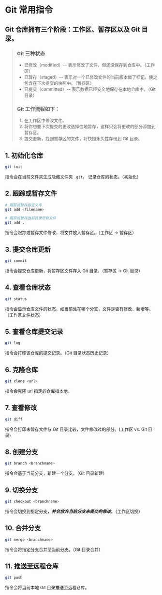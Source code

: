 # Git 常用指令

## Git 仓库拥有三个阶段：工作区、暂存区以及 Git 目录。

> ### Git 三种状态
>
> - 已修改（modified）-- 表示修改了文件，但还没保存到仓库中。（工作区）
> - 已暂存（staged）-- 表示对一个已修改文件的当前版本做了标记，使之包含在下次提交的快照中。（暂存区）
> - 已提交（committed）-- 表示数据已经安全地保存在本地仓库中。（Git 目录）
>
> ### Git 工作流程如下：
>
> 1. 在工作区中修改文件。
> 2. 将你想要下次提交的更改选择性地暂存，这样只会将更改的部分添加到暂存区。
> 3. 提交更新，找到暂存区的文件，将快照永久性存储到 Git 目录。

## 1. 初始化仓库

```sh
git init
```

指令会在当前文件夹生成隐藏文件夹 `.git`， 记录仓库的状态。（初始化）

## 2. 跟踪或暂存文件

```sh
# 跟踪或暂存指定文件
git add <filename>

# 跟踪或暂存当前目录所有文件
git add .
```

指令会跟踪或暂存文件修改，将文件放入暂存区。（工作区 -> 暂存区）

## 3. 提交仓库更新

```sh
git commit
```

指令会提交仓库更新，将暂存区文件存入 Git 目录。（暂存区 -> Git 目录）

## 4. 查看仓库状态

```sh
git status
```

指令会显示仓库文件的状态，如当前处在哪个分支，文件是否有修改、新增等。（工作区文件状态）

## 5. 查看仓库提交记录

```sh
git log
```

指令会打印该仓库的提交记录。（Git 目录状态历史记录）

## 6. 克隆仓库

```sh
git clone <url>
```

指令会克隆 url 指定的仓库指本地。

## 7. 查看修改

```sh
git diff
```

指令会打印未暂存文件与 Git 目录比较，文件修改过的部分。(工作区 vs. Git 目录)

## 8. 创建分支

```sh
git branch <branchname>
```

指令会基于当前分支，新建一个分支。（Git 目录新建）

## 9. 切换分支

```sh
git checkout <branchname>
```

指令会切换到指定分支，**_并会放弃当前分支未提交的修改_**。（工作区切换）

## 10. 合并分支

```sh
git merge <branchname>
```

指令会将指定分支合并至当前分支。（Git 目录合并）

## 11. 推送至远程仓库

```sh
git push
```

指令会将当前本地 Git 目录推送至远程仓库。
